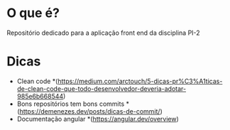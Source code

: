 # O que é?
Repositório dedicado para a aplicação front end da disciplina PI-2

# Dicas
 - Clean code
   *(https://medium.com/arctouch/5-dicas-pr%C3%A1ticas-de-clean-code-que-todo-desenvolvedor-deveria-adotar-985e6b668544)
 - Bons repositórios tem bons commits
   *(https://demenezes.dev/posts/dicas-de-commit/)
 - Documentação angular
   *(https://angular.dev/overview)
